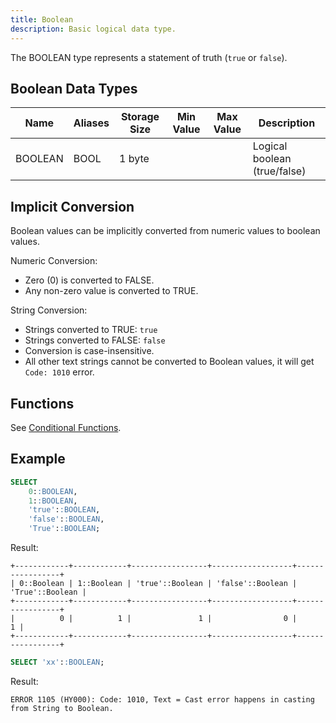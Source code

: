 ```yaml
---
title: Boolean
description: Basic logical data type.
---
```


The BOOLEAN type represents a statement of truth (`true` or `false`).

## Boolean Data Types

| Name    | Aliases | Storage Size | Min Value | Max Value | Description                  |
|---------|---------|--------------|-----------|-----------|------------------------------|
| BOOLEAN | BOOL    | 1 byte       |           |           | Logical boolean (true/false) |

## Implicit Conversion

Boolean values can be implicitly converted from numeric values to boolean values.

Numeric Conversion:
* Zero (0) is converted to FALSE.
* Any non-zero value is converted to TRUE.

String Conversion:
* Strings converted to TRUE: `true`
* Strings converted to FALSE: `false`
* Conversion is case-insensitive.
* All other text strings cannot be converted to Boolean values, it will get `Code: 1010` error.

## Functions

See [Conditional Functions](/sql/sql-functions/conditional-functions/).

## Example

```sql
SELECT 
    0::BOOLEAN, 
    1::BOOLEAN, 
    'true'::BOOLEAN, 
    'false'::BOOLEAN, 
    'True'::BOOLEAN;
```

Result:
```
+------------+------------+-----------------+------------------+-----------------+
| 0::Boolean | 1::Boolean | 'true'::Boolean | 'false'::Boolean | 'True'::Boolean |
+------------+------------+-----------------+------------------+-----------------+
|          0 |          1 |               1 |                0 |               1 |
+------------+------------+-----------------+------------------+-----------------+
```
```sql
SELECT 'xx'::BOOLEAN;
```
Result:
```
ERROR 1105 (HY000): Code: 1010, Text = Cast error happens in casting from String to Boolean.
```
